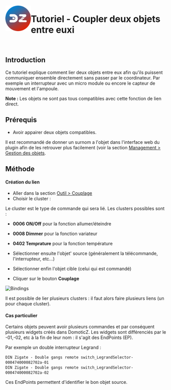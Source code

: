 <a href="Home.md"><img align="left" width="80" height="80" src="../Images/zigbee4domoticz-logo.png" alt="Logo"></a>

# Tutoriel - Coupler deux objets entre euxi

</br>


## Introduction

Ce tutoriel explique comment lier deux objets entre eux afin qu'ils puissent communiquer ensemble directement sans passer par le coordinateur.
Par exemple un interrupteur avec un micro module ou encore le capteur de mouvement et l'ampoule.

__Note :__ Les objets ne sont pas tous compatibles avec cette fonction de lien direct.


## Prérequis

* Avoir appairer deux objets compatibles.

Il est recommandé de donner un surnom a l'objet dans l'interface web du plugin afin de les retrouver plus facilement (voir la section [Management > Gestion des objets](WebUI_Gestion.md#gestion-des-objets).


## Méthode

#### Création du lien

* Aller dans la section [Outil > Couplage](WebUI_Outils.md#couplage)
* Choisir le cluster :

Le cluster est le type de commande qui sera lié. Les clusters possibles sont :
   * __0006 ON/Off__ pour la fonction allumer/éteindre
   * __0008 Dimmer__ pour la fonction variateur
   * __0402 Temprature__ pour la fonction température

* Sélectionner ensuite l'objet' source (généralement la télécommande, l'interrupteur, etc...)
* Sélectionner enfin l'objet cible (celui qui est commandé)
* Cliquer sur le bouton __Couplage__


![Bindings](..Images/Binding.png)

Il est possible de lier plusieurs clusters : il faut alors faire plusieurs liens (un pour chaque cluster).


#### Cas particulier

Certains objets peuvent avoir plusieurs commandes et par conséquent plusieurs widgets créés dans DomoticZ. Les widgets sont différenciés par le -01,-02, etc à la fin de leur nom : il s'agit des EndPoints (EP).

Par exemple un double interrupteur Legrand :
```
DIN Zigate - Double gangs remote switch_LegrandSelector-000474000082702a-01
DIN Zigate - Double gangs remote switch_LegrandSelector-000474000082702a-02
```

Ces EndPoints permettent d'identifier le bon objet source.
